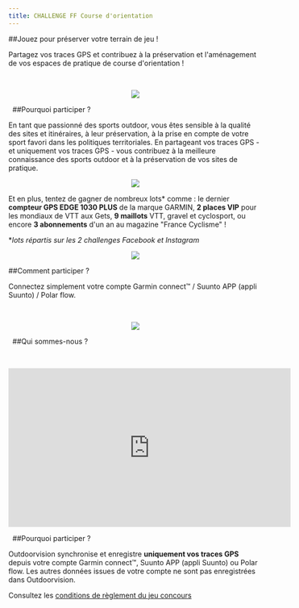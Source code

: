 ```yaml
---
title: CHALLENGE FF Course d'orientation
---
```


##Jouez pour préserver votre terrain de jeu !

Partagez vos traces GPS et contribuez à la préservation et l'aménagement de vos espaces de pratique de course d'orientation !

<participate></participate>
&nbsp;
<p align="center">
  <img src="/medias/challenge-FFCO-01.jpg">
</p>


&nbsp;
##Pourquoi participer ?

En tant que passionné des sports outdoor, vous êtes sensible à la qualité des sites et itinéraires, à leur préservation, à la prise en compte de votre sport favori dans les politiques territoriales. En partageant vos traces GPS - et uniquement vos traces GPS - vous contribuez à la meilleure connaissance des sports outdoor et à la préservation de vos sites de pratique.  

<p align="center">
  <img src="/medias/challenge-FFC0-02.jpg">
</p>

Et en plus, tentez de gagner de nombreux lots* comme : le dernier **compteur GPS EDGE 1030 PLUS** de la marque GARMIN, **2 places VIP** pour les mondiaux de VTT aux Gets, **9 maillots** VTT, gravel et cyclosport, ou encore **3 abonnements** d'un an au magazine "France Cyclisme" !

**lots répartis sur les 2 challenges Facebook et Instagram*

<p align="center">
  <img src="/medias/challenge-FFC-03.jpg">
</p>

##Comment participer ?

Connectez simplement votre compte Garmin connect™ / Suunto APP (appli Suunto) / Polar flow.


&nbsp;
<p align="center">
  <img src="/medias/VISUELS_DESK/logo-band9-nb.jpg">
</p>  

<participate></participate>
&nbsp;
##Qui sommes-nous ?


&nbsp;
<p align="center">
<iframe width="560" height="315" src="https://www.youtube.com/embed/mykuMhf2gzw" title="YouTube video player" frameborder="0" allow="accelerometer; autoplay; clipboard-write; encrypted-media; gyroscope; picture-in-picture" allowfullscreen></iframe>
</p>


&nbsp;
##Pourquoi participer ?

Outdoorvision synchronise et enregistre **uniquement vos traces GPS** depuis votre compte Garmin connect™, Suunto APP (appli Suunto) ou Polar flow. Les autres données issues de votre compte ne sont pas enregistrées dans Outdoorvision.

Consultez les [conditions de règlement du jeu concours](/medias/Règlement_Jeu_Concours_Challenge_OutdoorvisionxFFC.pdf)
<participate></participate>

&nbsp;
